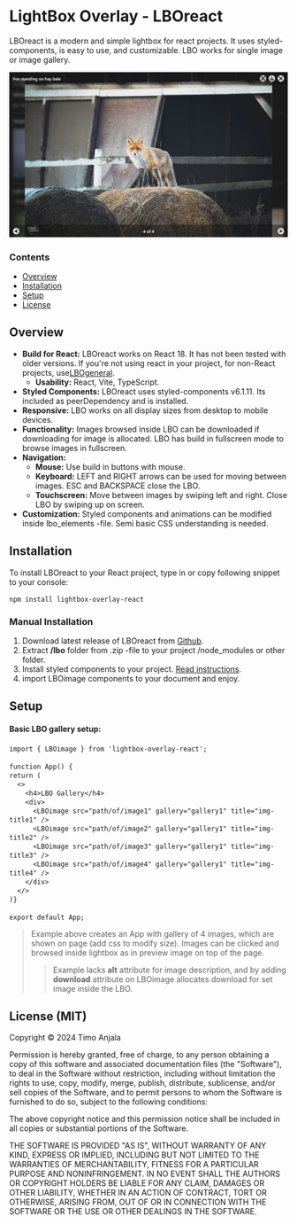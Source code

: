 # LightBox Overlay - LBOreact

LBOreact is a modern and simple lightbox for react projects. It uses styled-components, is easy to use, and customizable. LBO works for single image or image gallery. 

![LightBox Overlay Preview Image](lbo-react-preview.jpg)

### Contents

- [Overview](#overview)
- [Installation](#installation)
- [Setup](#setup)
- [License](#license-mit)

## Overview

- **Build for React:** LBOreact works on React 18. It has not been tested with older versions. If you're not using react in your project, for non-React projects, use[LBOgeneral](https://github.com/FakeManiGH/lightbox-overlay-general).
    - **Usability:** React, Vite, TypeScript.
- **Styled Components:** LBOreact uses styled-components v6.1.11. Its included as peerDependency and is installed.
- **Responsive:** LBO works on all display sizes from desktop to mobile devices.
- **Functionality:** Images browsed inside LBO can be downloaded if downloading for image is allocated. LBO has build in fullscreen mode to browse images in fullscreen.
- **Navigation:**
    - **Mouse:** Use build in buttons with mouse.
    - **Keyboard:** LEFT and RIGHT arrows can be used for moving between images. ESC and BACKSPACE close the LBO.
    - **Touchscreen:** Move between images by swiping left and right. Close LBO by swiping up on screen.
- **Customization:** Styled components and animations can be modified inside lbo_elements -file. Semi basic CSS understanding is needed.

## Installation

To install LBOreact to your React project, type in or copy following snippet to your console:

    npm install lightbox-overlay-react


### Manual Installation

1. Download latest release of LBOreact from [Github](https://github.com/FakeManiGH/lightbox-overlay-react).
2. Extract **/lbo** folder from .zip -file to your project /node_modules or other folder.
3. Install styled components to your project. [Read instructions](https://styled-components.com/docs/basics#installation).
4. import LBOimage components to your document and enjoy.

## Setup

#### Basic LBO gallery setup:

    import { LBOimage } from 'lightbox-overlay-react';

    function App() {
    return (
      <>
        <h4>LBO Gallery</h4>
        <div>
          <LBOimage src="path/of/image1" gallery="gallery1" title="img-title1" />
          <LBOimage src="path/of/image2" gallery="gallery1" title="img-title2" />
          <LBOimage src="path/of/image3" gallery="gallery1" title="img-title3" />
          <LBOimage src="path/of/image4" gallery="gallery1" title="img-title4" />
        </div>
      </>
    )}

    export default App;

 >Example above creates an App with gallery of 4 images, which are shown on page (add css to modify size). Images can be clicked and browsed inside lightbox as in preview image on top of the page.
 >>Example lacks **alt** attribute for image description, and by adding **download** attribute on LBOimage allocates download for set image inside the LBO.

 ## License (MIT)

 Copyright © 2024 Timo Anjala

Permission is hereby granted, free of charge, to any person obtaining a copy of this software and associated documentation files (the "Software"), to deal in the Software without restriction, including without limitation the rights to use, copy, modify, merge, publish, distribute, sublicense, and/or sell copies of the Software, and to permit persons to whom the Software is furnished to do so, subject to the following conditions:

The above copyright notice and this permission notice shall be included in all copies or substantial portions of the Software.

THE SOFTWARE IS PROVIDED "AS IS", WITHOUT WARRANTY OF ANY KIND, EXPRESS OR IMPLIED, INCLUDING BUT NOT LIMITED TO THE WARRANTIES OF MERCHANTABILITY, FITNESS FOR A PARTICULAR PURPOSE AND NONINFRINGEMENT. IN NO EVENT SHALL THE AUTHORS OR COPYRIGHT HOLDERS BE LIABLE FOR ANY CLAIM, DAMAGES OR OTHER LIABILITY, WHETHER IN AN ACTION OF CONTRACT, TORT OR OTHERWISE, ARISING FROM, OUT OF OR IN CONNECTION WITH THE SOFTWARE OR THE USE OR OTHER DEALINGS IN THE SOFTWARE.


